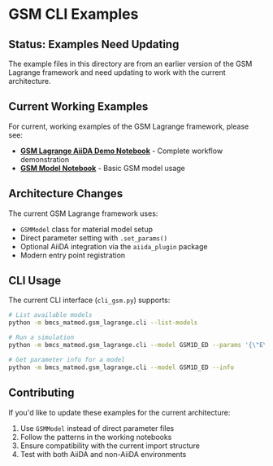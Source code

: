 # GSM CLI Examples

## Status: Examples Need Updating

The example files in this directory are from an earlier version of the GSM Lagrange framework and need updating to work with the current architecture.

## Current Working Examples

For current, working examples of the GSM Lagrange framework, please see:

- **[GSM Lagrange AiiDA Demo Notebook](../../../notebooks/gsm_lagrange_aiida_demo.ipynb)** - Complete workflow demonstration
- **[GSM Model Notebook](../../notebooks/gsm_model.ipynb)** - Basic GSM model usage

## Architecture Changes

The current GSM Lagrange framework uses:
- `GSMModel` class for material model setup
- Direct parameter setting with `.set_params()`
- Optional AiiDA integration via the `aiida_plugin` package
- Modern entry point registration

## CLI Usage

The current CLI interface (`cli_gsm.py`) supports:
```bash
# List available models
python -m bmcs_matmod.gsm_lagrange.cli --list-models

# Run a simulation
python -m bmcs_matmod.gsm_lagrange.cli --model GSM1D_ED --params '{\"E\": 30000, \"S\": 0.0001}'

# Get parameter info for a model
python -m bmcs_matmod.gsm_lagrange.cli --model GSM1D_ED --info
```

## Contributing

If you'd like to update these examples for the current architecture:
1. Use `GSMModel` instead of direct parameter files
2. Follow the patterns in the working notebooks
3. Ensure compatibility with the current import structure
4. Test with both AiiDA and non-AiiDA environments
